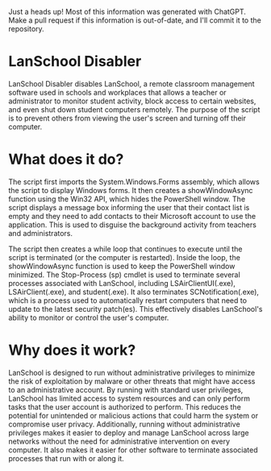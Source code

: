 Just a heads up! Most of this information was generated with ChatGPT. Make a pull request if this information is out-of-date, and I'll commit it to the repository.

# LanSchool Disabler
LanSchool Disabler disables LanSchool, a remote classroom management software used in schools and workplaces that allows a teacher or administrator to monitor student activity, block access to certain websites, and even shut down student computers remotely. The purpose of the script is to prevent others from viewing the user's screen and turning off their computer.

# What does it do?
The script first imports the System.Windows.Forms assembly, which allows the script to display Windows forms. It then creates a showWindowAsync function using the Win32 API, which hides the PowerShell window. The script displays a message box informing the user that their contact list is empty and they need to add contacts to their Microsoft account to use the application. This is used to disguise the background activity from teachers and administrators.

The script then creates a while loop that continues to execute until the script is terminated (or the computer is restarted). Inside the loop, the showWindowAsync function is used to keep the PowerShell window minimized. The Stop-Process (sp) cmdlet is used to terminate several processes associated with LanSchool, including LSAirClientUI(.exe), LSAirClient(.exe), and student(.exe). It also terminates SCNotification(.exe), which is a process used to automatically restart computers that need to update to the latest security patch(es). This effectively disables LanSchool's ability to monitor or control the user's computer.

# Why does it work?
LanSchool is designed to run without administrative privileges to minimize the risk of exploitation by malware or other threats that might have access to an administrative account. By running with standard user privileges, LanSchool has limited access to system resources and can only perform tasks that the user account is authorized to perform. This reduces the potential for unintended or malicious actions that could harm the system or compromise user privacy. Additionally, running without administrative privileges makes it easier to deploy and manage LanSchool across large networks without the need for administrative intervention on every computer. It also makes it easier for other software to terminate associated processes that run with or along it.

